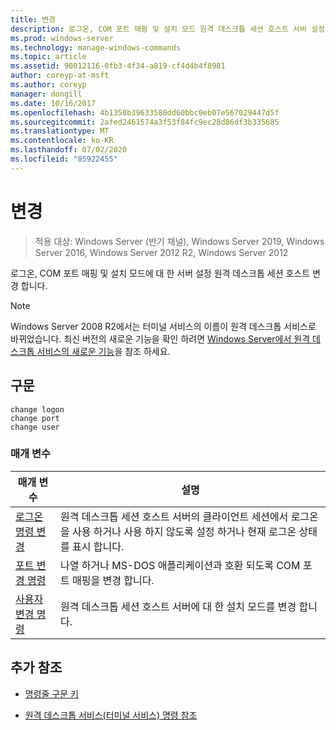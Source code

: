 ```yaml
---
title: 변경
description: 로그온, COM 포트 매핑 및 설치 모드 원격 데스크톱 세션 호스트 서버 설정이 변경 되는 변경 명령에 대 한 참조 문서입니다.
ms.prod: windows-server
ms.technology: manage-windows-commands
ms.topic: article
ms.assetid: 90012116-0fb3-4f34-a819-cf4d4b4f8981
author: coreyp-at-msft
ms.author: coreyp
manager: dongill
ms.date: 10/16/2017
ms.openlocfilehash: 4b1350b39633580dd60bbc0eb07e567029447d5f
ms.sourcegitcommit: 2afed2461574a3f53f84fc9ec28d86df3b335685
ms.translationtype: MT
ms.contentlocale: ko-KR
ms.lasthandoff: 07/02/2020
ms.locfileid: "85922455"
---
```

# <a name="change"></a>변경

> 적용 대상: Windows Server (반기 채널), Windows Server 2019, Windows Server 2016, Windows Server 2012 R2, Windows Server 2012

로그온, COM 포트 매핑 및 설치 모드에 대 한 서버 설정 원격 데스크톱 세션 호스트 변경 합니다.

> [!NOTE]
> Windows Server 2008 R2에서는 터미널 서비스의 이름이 원격 데스크톱 서비스로 바뀌었습니다. 최신 버전의 새로운 기능을 확인 하려면 [Windows Server에서 원격 데스크톱 서비스의 새로운 기능](https://docs.microsoft.com/previous-versions/windows/it-pro/windows-server-2012-R2-and-2012/dn283323(v=ws.11))을 참조 하세요.

## <a name="syntax"></a>구문

 ```
 change logon
 change port
 change user
 ```

### <a name="parameters"></a>매개 변수

| 매개 변수 | 설명 |
| --------- | ----------- |
| [로그온 명령 변경](change-logon.md) | 원격 데스크톱 세션 호스트 서버의 클라이언트 세션에서 로그온을 사용 하거나 사용 하지 않도록 설정 하거나 현재 로그온 상태를 표시 합니다. |
| [포트 변경 명령](change-port.md) | 나열 하거나 MS-DOS 애플리케이션과 호환 되도록 COM 포트 매핑을 변경 합니다. |
| [사용자 변경 명령](change-user.md) | 원격 데스크톱 세션 호스트 서버에 대 한 설치 모드를 변경 합니다. |

## <a name="additional-references"></a>추가 참조

- [명령줄 구문 키](command-line-syntax-key.md)

- [원격 데스크톱 서비스(터미널 서비스) 명령 참조](remote-desktop-services-terminal-services-command-reference.md)
